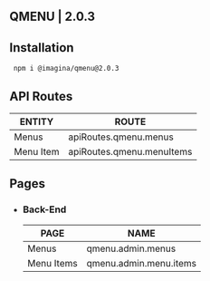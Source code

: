 ## QMENU  | 2.0.3

## Installation

`` npm i @imagina/qmenu@2.0.3``

## API Routes

| ENTITY  | ROUTE |
| ------------- | ------------- |
| Menus | apiRoutes.qmenu.menus |
| Menu Item | apiRoutes.qmenu.menuItems |

## Pages
- ### Back-End

  | PAGE | NAME |
  | ------------- | ------------- |
  | Menus | qmenu.admin.menus |
  | Menu Items | qmenu.admin.menu.items |
